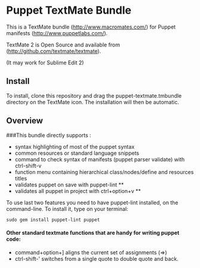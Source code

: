 # Puppet TextMate Bundle

This is a TextMate bundle (http://www.macromates.com/) for 
Puppet manifests (http://www.puppetlabs.com/).

TextMate 2 is Open Source and available from (http://github.com/textmate/textmate).

(It may work for Sublime Edit 2)

## Install
To install, clone this repository and drag the puppet-textmate.tmbundle directory
on the TextMate icon. The installation will then be automatic.

## Overview
###This bundle directly supports :

   * syntax highlighting of most of the puppet syntax
   * common resources or standard language snippets
   * command to check syntax of manifests (puppet parser validate) with ctrl-shift-v 
   * function menu containing hierarchical class/nodes/define and resources titles
   * validates puppet on save with puppet-lint **
   * validates all puppet in project with ctrl+option+v **

To use last two features you need to have puppet-lint installed, on the command-line. To install it, type on your terminal:

    sudo gem install puppet-lint puppet


#### Other standard textmate functions that are handy for writing puppet code:
	
   * command+option+] aligns the current set of assignments (=>)
   * ctrl-shift-' switches from a single quote to double quote and back.